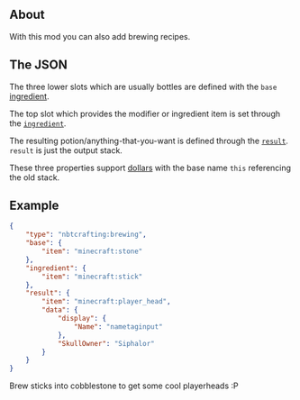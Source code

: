 ## About
With this mod you can also add brewing recipes.

## The JSON
The three lower slots which are usually bottles are defined with the `base` [ingredient].

The top slot which provides the modifier or ingredient item is set through the [`ingredient`][ingredient].

The resulting potion/anything-that-you-want is defined through the [`result`][result].
`result` is just the output stack.

These three properties support [dollars](../../dynamic-data/dollars) with the base name `this` referencing the old stack.

[ingredient]: ../../recipe-parts/ingredients/ingredients
[result]: ../../recipe-parts/results

## Example
```json
{
	"type": "nbtcrafting:brewing",
	"base": {
		"item": "minecraft:stone"
	},
	"ingredient": {
		"item": "minecraft:stick"	
	},
	"result": {
		"item": "minecraft:player_head",
		"data": {
			"display": {
				"Name": "nametaginput"
			},
			"SkullOwner": "Siphalor"
		}
	}
}
```
Brew sticks into cobblestone to get some cool playerheads :P
